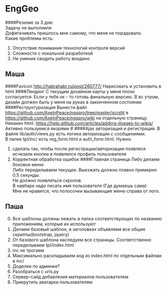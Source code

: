 # EngGeo

####Резюме за 3 дня: <br>
Задачу не выполнили <br>
Дофигачивать пришлось мне самому, что меня не порадовало. <br>
Какие проблемы есть: <br>
1. Отсутствие понимания технологий контроля версий
2. Сложности с локальной разработкой
3. Не умение сводить работу воедино

## Маша
####Favicon
http://habrahabr.ru/post/260777/
Нарисовать и установить в html
####Лендинг 
C текущим дизайном карты у меня плохо согласуется.
Если у тебя ок - то готовь финальную версию. В вс утром, дизайн должен быть у меня на руках в законченном состоянии
####Реструктуризация
Вынести файл https://github.com/AxeInPeace/ngspro/tree/master/scrsht в https://github.com/AxeInPeace/ngspro/wiki на отдельную страницу. Никаких html. https://help.github.com/articles/adding-images-to-wikis/ Активно пользуемся якорями #
####Ajax авторизация и регистрация.
В файле lib/auth/views.py есть логика авторизации с сообщениями.<br>
В папке tpl/inc/ есть reg_form.html и auth_form.html.
Нужно:
1. сделать так, чтобы после регистрации/авторизации появляся исчезали кнопки и появлялся профиль пользователя
2. Корректная обработка ошибок
####Главная страница
Либо делаем боковое меню<br>
Либо переделываем текущее. Выезжать должно плавно примерно 0.5 секунды.<br>
Не должно появляться скролов.<br>
В навбаре надо писать имя пользователя (Где думаешь сама)<br>
Мне не нравится, что полосочки вызывающие меню справа от лого.

## Паша
0. Все шаблоны должны лежать в папка соответствующих по названию приложениям, которые их используют
1. Делаем базовый шаблон, в заголовках объявляем все общие скрипты(bootstrap, jquery)
2. От базового шаблона наследуем все страницы. Соответственно переделываем tpl/index.html
3. inc не трогаем
4. Максимально раскладываем код из index.html по отдельным файлам в inc/
5. Доделки по админке?
6. Разобраться с urls.py
7. Сервер-сайд добавления материалов пользователем
8. Прикрутить аватарки пользователям
